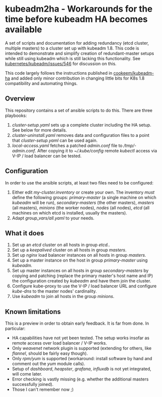 # kubeadm2ha - Workarounds for the time before kubeadm HA becomes available

A set of scripts and documentation for adding redundancy (etcd cluster, multiple masters) to a cluster set up with kubeadm 1.8. This code is intended to demonstrate and simplify creation of redundant-master setups while still using kubeadm which is still lacking this functionality. See [kubernetes/kubeadm/issues/546](https://github.com/kubernetes/kubeadm/issues/546) for discussion on this.

This code largely follows the instructions published in [cookeem/kubeadm-ha](https://github.com/cookeem/kubeadm-ha) and added only minor contribution in changing little bits for K8s 1.8 compatibility and automating things.

## Overview

This repository contains a set of ansible scripts to do this. There are three playbooks:
1. _cluster-setup.yaml_ sets up a complete cluster including the HA setup. See below for more details.
2. _cluster-uninstall.yaml_ removes data and configuration files to a point that _cluster-setup.yaml_ can be used again.
3. _local-access.yaml_ fetches a patched _admin.conf_ file to _/tmp/<my-cluster-name>-admin.conf_. After copying it to _~/.kube/config_ remote _kubectl_ access via V-IP / load balancer can be tested. 

## Configuration

In order to use the ansible scripts, at least two files need to be configured:
1. Either edit _my-cluster.inventory_ or create your own. The inventory _must_ define the following groups: 
 _primary-master_ (a single machine on which _kubeadm_ will be run), _secondary-masters_ (the other masters), _masters_ (all masters), _minions_ (the worker nodes), _nodes_ (all nodes), _etcd_ (all machines on which etcd is installed, usually the masters).
2. Adapt _group_vars/all.yaml_ to your needs. 

## What it does
1. Set up an _etcd_ cluster on all hosts in group _etcd._.
2. Set up a _keepalived_ cluster on all hosts in group _masters_.
3. Set up _nginx_ load balancer instances on all hosts in group _masters_.
4. Set up a master instance on the host in group _primary-master_ using _kubeadm._
5. Set up master instances on all hosts in group _secondary-masters_ by copying and patching (replace the primary master's host name and IP) the configuration created by _kubeadm_ and have them join the cluster.
6. Configure kube-proxy to use the V-IP / load balancer URL and configure _kube-dns_ to the master nodes' cardinality.
7. Use _kubeadm_ to join all hosts in the group _minions_. 

## Known limitations
This is a preview in order to obtain early feedback. It is far from done. In particular:
- HA capabilities have not yet been tested. The setup works insofar as remote access over load balancer / V-IP works.
- Only _weavenet_ network plugin is supported (extending for others, like _flannel_, should be fairly easy though).
- Only _rpm/yum_ is supported (workaround: install software by hand and comment out the _yum_ module calls).
- Setup of _dashboard_, _heapster_, _grafana_, _influxdb_ is not yet integrated, will come later.
- Error checking is vastly missing (e.g. whether the additional masters successfully joined).
- Those I can't remember now ;)
